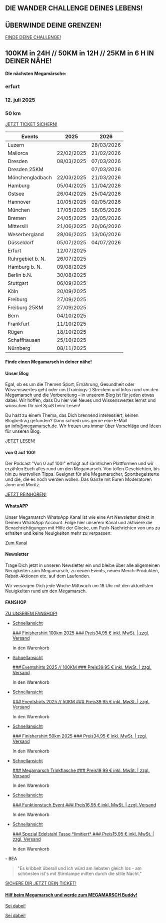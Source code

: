 DIE WANDER
CHALLENGE
DEINES LEBENS!
----------

ÜBERWINDE DEINE GRENZEN!
----------

[FINDE DEINE CHALLENGE!](https://www.megamarsch.de/megamärsche)

100KM in 24H // 50KM in 12H // 25KM in 6 H
IN DEINER NÄHE!
----------

#### DIe nächsten Megamärsche: ####

### erfurt ###

### 12. juli 2025 ###

### 50 km ###

[JETZT TICKET SICHERN!](https://www.megamarsch.de/erfurt)

|     Events     |   2025   |   2026   |
|----------------|----------|----------|
|     Luzern     |          |28/03/2026|
|    Mallorca    |22/02/2025|21/02/2026|
|    Dresden     |08/03/2025|07/03/2026|
|  Dresden 25KM  |          |07/03/2026|
|Mönchengladbach |22/03/2025|21/03/2026|
|    Hamburg     |05/04/2025|11/04/2026|
|     Ostsee     |26/04/2025|25/04/2026|
|    Hannover    |10/05/2025|02/05/2026|
|    München     |17/05/2025|16/05/2026|
|     Bremen     |24/05/2025|23/05/2026|
|   Mittersill   |21/06/2025|20/06/2026|
| Weserbergland  |28/06/2025|13/06/2026|
|   Düsseldorf   |05/07/2025|04/07/2026|
|     Erfurt     |12/07/2025|          |
|Ruhrgebiet b. N.|26/07/2025|          |
| Hamburg b. N.  |09/08/2025|          |
|  Berlin b.N.   |30/08/2025|          |
|   Stuttgart    |06/09/2025|          |
|      Köln      |20/09/2025|          |
|    Freiburg    |27/09/2025|          |
| Freiburg 25KM  |27/09/2025|          |
|      Bern      |04/10/2025|          |
|   Frankfurt    |11/10/2025|          |
|     Rügen      |18/10/2025|          |
|  Schaffhausen  |25/10/2025|          |
|    Nürnberg    |08/11/2025|          |

#### Finde einen Megamarsch in deiner nähe! ####

#### Unser Blog ####

Egal, ob es um die Themen Sport, Ernährung, Gesundheit oder Wissenswertes geht oder um (Trainings-) Strecken und Infos rund um den Megamarsch und die Vorbereitung – in unserem Blog ist für jeden etwas dabei. Wir hoffen, dass Du hier viel Neues und Wissenswertes lernst und wünschen Dir viel Spaß beim Lesen!

Du hast zu einem Thema, das Dich brennend interessiert, keinen Blogbeitrag gefunden? Dann schreib uns gerne eine E-Mail an [info@megamarsch.de](mailto:info@megamarsch.de). Wir freuen uns immer über Vorschläge und Ideen für unseren Blog.

[JETZT LESEN!](https://www.megamarsch.de/blog)

#### von 0 auf 100! ####

Der Podcast "Von 0 auf 100!" erfolgt auf sämtlichen Plattformen und wir erzählen Euch alles rund um den Megamarsch. Von tollen Geschichten, bis hin zu wertvollen Tipps. Geeignet für alle Megamarscher, Sportbegeisterte und die, die es noch werden
wollen. Das Ganze mit Euren Moderatoren Jone und Moritz.

[JETZT REINHÖREN!](https://www.megamarsch.de/podcast-von-0-auf-100)

#### WhatsAPP ####

Unser Megamarsch WhatsApp Kanal ist wie eine Art Newsletter direkt in Deinem WhatsApp Account. Folge hier unserem Kanal und aktiviere die Benachrichtigungen mit Hilfe der Glocke, um Push-Nachrichten von uns zu erhalten und keine Neuigkeiten mehr zu verpassen:

[Zum Kanal](https://whatsapp.com/channel/0029Va8QYGsA89MgND9Wm124)

#### Newsletter ####

Trage Dich jetzt in unseren Newsletter ein und bleibe über alle allgemeinen Neuigkeiten zum Megamarsch, zu neuen Events, neuen Merch-Produkten, Rabatt-Aktionen etc. auf dem Laufenden.

Wir versorgen Dich jede Woche Mittwoch um 18 Uhr mit den aktuellsten Neuigkeiten rund um den Megamarsch.

#### FANSHOP ####

[ZU UNSEREM FANSHOP!](https://www.megamarsch.de/fanshop)

* [Schnellansicht](https://www.megamarsch.de/product-page/finishershirt-100km-2025)

  [### Finishershirt 100km 2025 ### Preis34,95 € inkl. MwSt. | zzgl. Versand](https://www.megamarsch.de/product-page/finishershirt-100km-2025)

  In den Warenkorb

* [Schnellansicht](https://www.megamarsch.de/product-page/eventshirts-2025-100km)

  [### Eventshirts 2025 // 100KM ### Preis39,95 € inkl. MwSt. | zzgl. Versand](https://www.megamarsch.de/product-page/eventshirts-2025-100km)

  In den Warenkorb

* [Schnellansicht](https://www.megamarsch.de/product-page/eventshirts-2025)

  [### Eventshirts 2025 // 50KM ### Preis39,95 € inkl. MwSt. | zzgl. Versand](https://www.megamarsch.de/product-page/eventshirts-2025)

  In den Warenkorb

* [Schnellansicht](https://www.megamarsch.de/product-page/finishershirt-50km-2025)

  [### Finishershirt 50km 2025 ### Preis34,95 € inkl. MwSt. | zzgl. Versand](https://www.megamarsch.de/product-page/finishershirt-50km-2025)

  In den Warenkorb

* [Schnellansicht](https://www.megamarsch.de/product-page/megamarsch-trinkflasche)

  [### Megamarsch Trinkflasche ### Preis19,99 € inkl. MwSt. | zzgl. Versand](https://www.megamarsch.de/product-page/megamarsch-trinkflasche)

  In den Warenkorb

* [Schnellansicht](https://www.megamarsch.de/product-page/funktionstuch-event)

  [### Funktionstuch Event ### Preis16,95 € inkl. MwSt. | zzgl. Versand](https://www.megamarsch.de/product-page/funktionstuch-event)

  In den Warenkorb

* [Schnellansicht](https://www.megamarsch.de/product-page/edelstahl-tasse-limitiert)

  [### Spezial Edelstahl Tasse \*limitiert\* ### Preis15,95 € inkl. MwSt. | zzgl. Versand](https://www.megamarsch.de/product-page/edelstahl-tasse-limitiert)

  In den Warenkorb

\- BEA

> "Es kribbelt überall und ich würd am liebsten gleich los - am schönsten ist's mit Stirnlampe mitten durch die stille Nacht."

[SICHERE DIR JETZT DEIN TICKET!](https://www.megamarsch.de/megamärsche)

#### [Hilf beim Megamarsch und werde zum MEGAMARSCH Buddy!](https://www.megamarsch.de) ####

[Sei dabei!](https://www.megamarsch.de/helfer)

[Sei dabei!](https://www.megamarsch.de/helfer)
